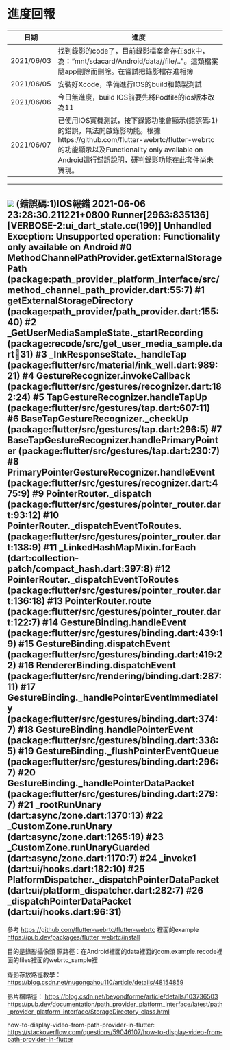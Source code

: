 # 進度回報


| 日期 | 進度 | 
| -------- | -------- | 
| 2021/06/03 | 找到錄影的code了，目前錄影檔案會存在sdk中，為：“mnt/sdacard/Android/data/<package name>/file/.."。這類檔案隨app刪除而刪除。在嘗試把錄影檔存進相簿| 
| 2021/06/05 | 安裝好Xcode，準備進行IOS的build和錄製測試| 
| 2021/06/06 | 今日無進度，build IOS前要先將Podfile的ios版本改為11|
| 2021/06/07 | 已使用IOS實機測試，按下錄影功能會顯示(錯誤碼:1)的錯誤，無法開啟錄影功能。根據https://github.com/flutter-webrtc/flutter-webrtc的功能顯示以及Functionality only available on Android這行錯誤說明，研判錄影功能在此套件尚未實現。|

---
![](https://i.imgur.com/jXF4ZtX.png)
(錯誤碼:1)IOS報錯
2021-06-06 23:28:30.211221+0800 Runner[2963:835136] [VERBOSE-2:ui_dart_state.cc(199)] Unhandled Exception: Unsupported operation: Functionality only available on Android
#0      MethodChannelPathProvider.getExternalStoragePath (package:path_provider_platform_interface/src/method_channel_path_provider.dart:55:7)
#1      getExternalStorageDirectory (package:path_provider/path_provider.dart:155:40)
#2      _GetUserMediaSampleState._startRecording (package:recode/src/get_user_media_sample.dart:100:31)
#3      _InkResponseState._handleTap (package:flutter/src/material/ink_well.dart:989:21)
#4      GestureRecognizer.invokeCallback (package:flutter/src/gestures/recognizer.dart:182:24)
#5      TapGestureRecognizer.handleTapUp (package:flutter/src/gestures/tap.dart:607:11)
#6      BaseTapGestureRecognizer._checkUp (package:flutter/src/gestures/tap.dart:296:5)
#7      BaseTapGestureRecognizer.handlePrimaryPointer (package:flutter/src/gestures/tap.dart:230:7)
#8      PrimaryPointerGestureRecognizer.handleEvent (package:flutter/src/gestures/recognizer.dart:475:9)
#9      PointerRouter._dispatch (package:flutter/src/gestures/pointer_router.dart:93:12)
#10     PointerRouter._dispatchEventToRoutes.<anonymous closure> (package:flutter/src/gestures/pointer_router.dart:138:9)
#11     _LinkedHashMapMixin.forEach (dart:collection-patch/compact_hash.dart:397:8)
#12     PointerRouter._dispatchEventToRoutes (package:flutter/src/gestures/pointer_router.dart:136:18)
#13     PointerRouter.route (package:flutter/src/gestures/pointer_router.dart:122:7)
#14     GestureBinding.handleEvent (package:flutter/src/gestures/binding.dart:439:19)
#15     GestureBinding.dispatchEvent (package:flutter/src/gestures/binding.dart:419:22)
#16     RendererBinding.dispatchEvent (package:flutter/src/rendering/binding.dart:287:11)
#17     GestureBinding._handlePointerEventImmediately (package:flutter/src/gestures/binding.dart:374:7)
#18     GestureBinding.handlePointerEvent (package:flutter/src/gestures/binding.dart:338:5)
#19     GestureBinding._flushPointerEventQueue (package:flutter/src/gestures/binding.dart:296:7)
#20     GestureBinding._handlePointerDataPacket (package:flutter/src/gestures/binding.dart:279:7)
#21     _rootRunUnary (dart:async/zone.dart:1370:13)
#22     _CustomZone.runUnary (dart:async/zone.dart:1265:19)
#23     _CustomZone.runUnaryGuarded (dart:async/zone.dart:1170:7)
#24     _invoke1 (dart:ui/hooks.dart:182:10)
#25     PlatformDispatcher._dispatchPointerDataPacket (dart:ui/platform_dispatcher.dart:282:7)
#26     _dispatchPointerDataPacket (dart:ui/hooks.dart:96:31)
---




參考
https://github.com/flutter-webrtc/flutter-webrtc 裡面的example
https://pub.dev/packages/flutter_webrtc/install

目的是錄影攝像頭
原路徑：在Android裡面的data裡面的com.example.recode裡面的files裡面的webrtc_sample裡

錄影存放路徑教學：
https://blog.csdn.net/nugongahou110/article/details/48154859

影片檔路徑：
https://blog.csdn.net/beyondforme/article/details/103736503
https://pub.dev/documentation/path_provider_platform_interface/latest/path_provider_platform_interface/StorageDirectory-class.html

how-to-display-video-from-path-provider-in-flutter:
https://stackoverflow.com/questions/59046107/how-to-display-video-from-path-provider-in-flutter

